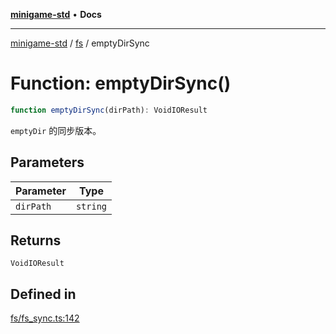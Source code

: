 [**minigame-std**](../../../README.md) • **Docs**

***

[minigame-std](../../../README.md) / [fs](../README.md) / emptyDirSync

# Function: emptyDirSync()

```ts
function emptyDirSync(dirPath): VoidIOResult
```

`emptyDir` 的同步版本。

## Parameters

| Parameter | Type |
| ------ | ------ |
| `dirPath` | `string` |

## Returns

`VoidIOResult`

## Defined in

[fs/fs\_sync.ts:142](https://github.com/JiangJie/minigame-std/blob/baaa9364b1809237ffe9720be3ef4dba617567c9/src/std/fs/fs_sync.ts#L142)
